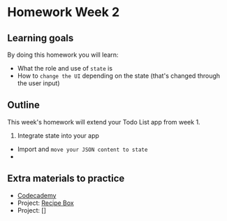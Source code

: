 # Homework Week 2

## Learning goals

By doing this homework you will learn:

- What the role and use of `state` is
- How to `change the UI` depending on the state (that's changed through the user input)

## Outline

This week's homework will extend your Todo List app from week 1.

1. Integrate state into your app

- Import and `move your JSON content to state`
-

## Extra materials to practice

- [Codecademy](https://www.codecademy.com/learn/react-102)
- Project: [Recipe Box](https://www.youtube.com/watch?v=v6Q5NryHN5s)
- Project: []
